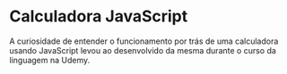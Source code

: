 # Calculadora JavaScript
A curiosidade de entender o funcionamento por trás de uma calculadora usando JavaScript levou ao desenvolvido da mesma durante o curso da linguagem na Udemy. 

